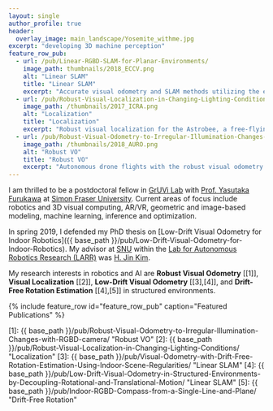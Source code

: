 ```yaml
---
layout: single
author_profile: true
header:
  overlay_image: main_landscape/Yosemite_withme.jpg
excerpt: "developing 3D machine perception"
feature_row_pub:
  - url: /pub/Linear-RGBD-SLAM-for-Planar-Environments/
    image_path: thumbnails/2018_ECCV.png
    alt: "Linear SLAM"
    title: "Linear SLAM"
    excerpt: "Accurate visual odometry and SLAM methods utilizing the environmental structures."
  - url: /pub/Robust-Visual-Localization-in-Changing-Lighting-Conditions/
    image_path: /thumbnails/2017_ICRA.png
    alt: "Localization"
    title: "Localization"
    excerpt: "Robust visual localization for the Astrobee, a free-flying robot on the ISS develpoed by NASA Ames Research Center."
  - url: /pub/Robust-Visual-Odometry-to-Irregular-Illumination-Changes-with-RGBD-camera/
    image_path: /thumbnails/2018_AURO.png
    alt: "Robust VO"
    title: "Robust VO"
    excerpt: "Autonomous drone flights with the robust visual odometry under dynamic lighting conditions."
---
```


I am thrilled to be a postdoctoral fellow in [GrUVi Lab](http://gruvi.cs.sfu.ca/) with [Prof. Yasutaka Furukawa](http://www.cs.sfu.ca/~furukawa/) at [Simon Fraser University](https://www.sfu.ca/).
Current areas of focus include robotics and 3D visual computing, AR/VR, geometric and image-based modeling, machine learning, inference and optimization.


In spring 2019, I defended my PhD thesis on [Low-Drift Visual Odometry for Indoor Robotics]({{ base_path }}/pub/Low-Drift-Visual-Odometry-for-Indoor-Robotics).
My advisor at [SNU](http://en.snu.ac.kr/) within the [Lab for Autonomous Robotics Research (LARR)](http://larr.snu.ac.kr/) was [H. Jin Kim](http://larr.snu.ac.kr/index.php/people/).


My research interests in robotics and AI are **Robust Visual Odometry** [[1]], **Visual Localization** [[2]],
**Low-Drift Visual Odometry** [[3],[4]], and **Drift-Free Rotation Estimation** [[4],[5]] in structured environments.

{% include feature_row id="feature_row_pub" caption="Featured Publications" %}



[1]: {{ base_path }}/pub/Robust-Visual-Odometry-to-Irregular-Illumination-Changes-with-RGBD-camera/ "Robust VO"
[2]: {{ base_path }}/pub/Robust-Visual-Localization-in-Changing-Lighting-Conditions/ "Localization"
[3]: {{ base_path }}/pub/Visual-Odometry-with-Drift-Free-Rotation-Estimation-Using-Indoor-Scene-Regularities/ "Linear SLAM"
[4]: {{ base_path }}/pub/Low-Drift-Visual-Odometry-in-Structured-Environments-by-Decoupling-Rotational-and-Translational-Motion/ "Linear SLAM"
[5]: {{ base_path }}/pub/Indoor-RGBD-Compass-from-a-Single-Line-and-Plane/ "Drift-Free Rotation"